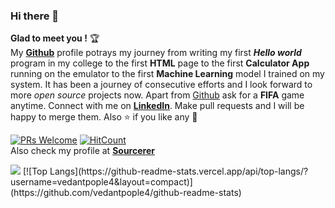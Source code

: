### Hi there 👋
**Glad to meet you !** :trophy: <br>
My [**Github**](https://github.com/vedantpople4/) profile potrays my journey from writing my first ***Hello world*** program in my college to the first **HTML** page to the first **Calculator App** running on the emulator to the first **Machine Learning** model I trained on my system. It has been a journey of consecutive efforts and I look forward to more *open source* projects now. Apart from [Github](https://github.com/vedantpople4/) ask for a **FIFA** game anytime. Connect with me on [**LinkedIn**](https://www.linkedin.com/in/vedant-pople-b97783168/). Make pull requests and I will be happy to merge them. Also :star: if you like any :hugs: 

[![PRs Welcome](https://img.shields.io/badge/PRs-welcome-brightgreen.svg?style=flat&logo=github)](https://github.com/vedantpople4/) [![HitCount](http://hits.dwyl.com/dwyl/hits.svg)](https://github.com/vedantpople4)<br>
Also check my profile at [**Sourcerer**](https://sourcerer.io/vedantpople4)

<img src="https://github-readme-stats.vercel.app/api?username=vedantpople4&&hide=issues&&show_icons=true&title_color=ffffff&icon_color=bb2acf&text_color=daf7dc&bg_color=151515">
[![Top Langs](https://github-readme-stats.vercel.app/api/top-langs/?username=vedantpople4&layout=compact)](https://github.com/vedantpople4/github-readme-stats)




